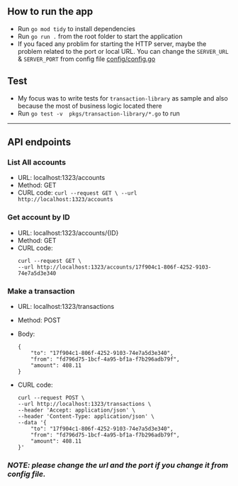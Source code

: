 ## How to run the app
- Run `go mod tidy` to install dependencies
- Run  `go run .` from the root folder to start the application
- If you faced any problim for starting the HTTP server, maybe the problem related to the port or local URL. You can change the `SERVER_URL` & `SERVER_PORT` from config file [config/config.go](config/config.go)

## Test
- My focus was to write tests for `transaction-library` as sample and also because the most of business logic located there
- Run `go test -v  pkgs/transaction-library/*.go` to run

---
## API endpoints
### List All accounts
- URL: localhost:1323/accounts
- Method: GET
- CURL code: `curl --request GET \
  --url http://localhost:1323/accounts`

### Get account by ID
- URL: localhost:1323/accounts/{ID}
- Method: GET
- CURL code: 
    ```
    curl --request GET \
    --url http://localhost:1323/accounts/17f904c1-806f-4252-9103-74e7a5d3e340
    ```

### Make a transaction
- URL: localhost:1323/transactions
- Method: POST
- Body:
    ```
    {
        "to": "17f904c1-806f-4252-9103-74e7a5d3e340",
        "from": "fd796d75-1bcf-4a95-bf1a-f7b296adb79f",
        "amount": 408.11
    }
    ```

- CURL code: 
    ```
    curl --request POST \
    --url http://localhost:1323/transactions \
    --header 'Accept: application/json' \
    --header 'Content-Type: application/json' \
    --data '{
        "to": "17f904c1-806f-4252-9103-74e7a5d3e340",
        "from": "fd796d75-1bcf-4a95-bf1a-f7b296adb79f",
        "amount": 408.11
    }'
    ```
### _**NOTE:** please change the url and the port if you change it from config file._

